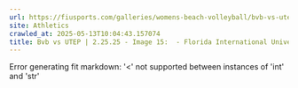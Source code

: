 ```yaml
---
url: https://fiusports.com/galleries/womens-beach-volleyball/bvb-vs-utep-2-25-25/image-15/356/62695
site: Athletics
crawled_at: 2025-05-13T10:04:43.157074
title: Bvb vs UTEP | 2.25.25 - Image 15:  - Florida International University
---
```


Error generating fit markdown: '<' not supported between instances of 'int' and 'str'